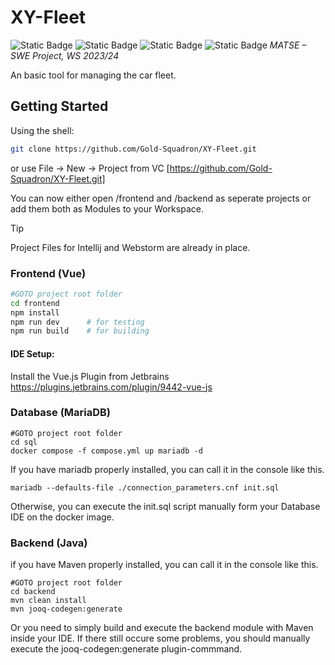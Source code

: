 # XY-Fleet
![Static Badge](https://img.shields.io/badge/vue-^3.3.7-green?logo=vuedotjs)
![Static Badge](https://img.shields.io/badge/bootstrap-%5E4.3.2-8A2BE2?logo=bootstrap)
![Static Badge](https://img.shields.io/badge/typescript-~5.2.0-yellow?logo=typescript)
![Static Badge](https://img.shields.io/badge/mariadb-^1.1.4-red?logo=mariadb)
*MATSE – SWE Project, WS 2023/24*

An basic tool for managing the car fleet.

## Getting Started

Using the shell:
```bash
git clone https://github.com/Gold-Squadron/XY-Fleet.git
```
or use File -> New -> Project from VC [https://github.com/Gold-Squadron/XY-Fleet.git]

You can now either open /frontend and /backend as seperate projects or add them both as Modules to your Workspace.

> [!TIP]
> Project Files for Intellij and Webstorm are already in place.

### Frontend (Vue)

```sh
#GOTO project root folder
cd frontend
npm install
npm run dev      # for testing
npm run build    # for building
```


#### IDE Setup:
Install the Vue.js Plugin from Jetbrains
https://plugins.jetbrains.com/plugin/9442-vue-js

### Database (MariaDB)
````shell
#GOTO project root folder
cd sql
docker compose -f compose.yml up mariadb -d
````
If you have mariadb properly installed, you can call it in the console like this.
```shell
mariadb --defaults-file ./connection_parameters.cnf init.sql
```
Otherwise, you can execute the init.sql script manually form your Database IDE on the docker image.
### Backend (Java)
if you have Maven properly installed, you can call it in the console like this.
````shell
#GOTO project root folder
cd backend
mvn clean install
mvn jooq-codegen:generate
````
Or you need to simply build and execute the backend module with Maven inside your IDE.
If there still occure some problems, you should manually execute the jooq-codegen:generate plugin-commmand.
